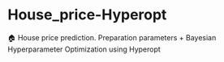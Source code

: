 # House_price-Hyperopt
🏠 House price prediction. Preparation parameters + Bayesian Hyperparameter Optimization using Hyperopt
